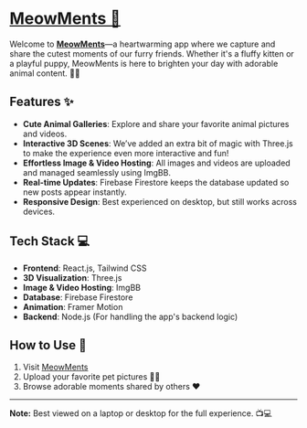 <p align="center">
  <a href="https://meowments.netlify.app/" target="_blank">
    <h1>MeowMents 🐾</h1>
  </a>
</p>

Welcome to **[MeowMents](https://meowments.netlify.app/)**—a heartwarming app where we capture and share the cutest moments of our furry friends. Whether it's a fluffy kitten or a playful puppy, MeowMents is here to brighten your day with adorable animal content. 🌸🐱

## Features ✨

- **Cute Animal Galleries**: Explore and share your favorite animal pictures and videos.
- **Interactive 3D Scenes**: We’ve added an extra bit of magic with Three.js to make the experience even more interactive and fun!
- **Effortless Image & Video Hosting**: All images and videos are uploaded and managed seamlessly using ImgBB.
- **Real-time Updates**: Firebase Firestore keeps the database updated so new posts appear instantly.
- **Responsive Design**: Best experienced on desktop, but still works across devices.

## Tech Stack 💻

- **Frontend**: React.js, Tailwind CSS  
- **3D Visualization**: Three.js  
- **Image & Video Hosting**: ImgBB  
- **Database**: Firebase Firestore  
- **Animation**: Framer Motion  
- **Backend**: Node.js (For handling the app's backend logic)  

## How to Use 🚀

1. Visit [MeowMents](https://meowments.netlify.app/)  
2. Upload your favorite pet pictures 🐶🐱  
3. Browse adorable moments shared by others ❤️  

---

**Note:** Best viewed on a laptop or desktop for the full experience. 📺💻  